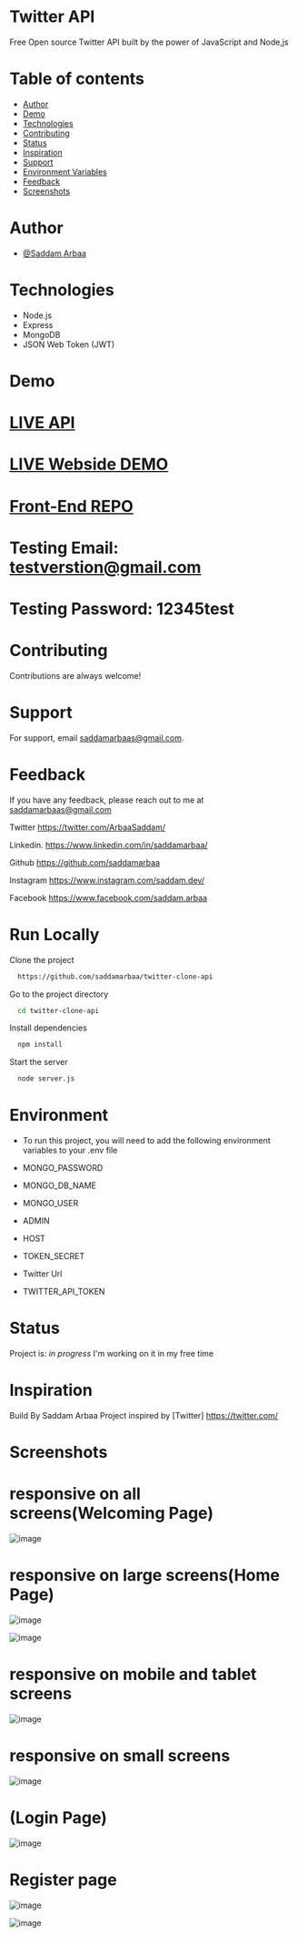 # Twitter API

Free Open source Twitter API built by the power of JavaScript and Node,js


# Table of contents
* [Author](#Author)
* [Demo](#Demo)
* [Technologies](#Technologies)
* [Contributing](#Contributing)
* [Status](#status)
* [Inspiration](#inspiration)
* [Support](#Support)
* [Environment Variables](#Environment)
* [Feedback](#Feedback)
* [Screenshots](#Screenshots)


 
# Author

- [@Saddam Arbaa](https://github.com/saddamarbaa)


# Technologies
* Node.js
* Express
* MongoDB 
* JSON Web Token (JWT)


# Demo

# <a href="https://twitter-clone-app-saddam.herokuapp.com/">LIVE API</a>

#  <a href="https://twitter-clone-saddam.netlify.app/"> LIVE Webside DEMO </a>

#  <a href="https://github.com/saddamarbaa/twitter-clone-app">Front-End REPO</a>

#  Testing Email:      testverstion@gmail.com
#  Testing Password:    12345test



 # Contributing

Contributions are always welcome!

# Support

For support, email saddamarbaas@gmail.com.


# Feedback

If you have any feedback, please reach out to me at saddamarbaas@gmail.com

  
Twitter
https://twitter.com/ArbaaSaddam/

Linkedin.
https://www.linkedin.com/in/saddamarbaa/

Github
https://github.com/saddamarbaa

Instagram
https://www.instagram.com/saddam.dev/

Facebook
https://www.facebook.com/saddam.arbaa


  
# Run Locally

Clone the project

```bash
  https://github.com/saddamarbaa/twitter-clone-api
```

Go to the project directory

```bash
  cd twitter-clone-api
```

Install dependencies

```bash
  npm install
```

Start the server

```bash
  node server.js


```


# Environment
- To run this project, you will need to add the following environment variables to your .env file

- MONGO_PASSWORD
- MONGO_DB_NAME
- MONGO_USER
- ADMIN
- HOST
- TOKEN_SECRET
- Twitter Url
- TWITTER_API_TOKEN


# Status
Project is: _in progress_
I'm working on it in my free time


# Inspiration
Build By Saddam Arbaa Project inspired by [Twitter] https://twitter.com/


# Screenshots

# responsive on all screens(Welcoming Page) 
![image](https://user-images.githubusercontent.com/51326421/120041084-dedeb580-c031-11eb-839c-efe2e5419d72.png)

# responsive on large screens(Home Page) 
![image](https://user-images.githubusercontent.com/51326421/119225798-3f508d00-bb30-11eb-8580-28ea22061bf9.png)



![image](https://user-images.githubusercontent.com/51326421/118804868-6ceacb80-b8cf-11eb-8ca7-137de4091be9.png)



# responsive on mobile and tablet screens 

![image](https://user-images.githubusercontent.com/51326421/118638206-c7692680-b800-11eb-8734-cedbb670f6bf.png)


# responsive on small screens

![image](https://user-images.githubusercontent.com/51326421/118638285-dfd94100-b800-11eb-82fe-4b8a288edd51.png)




# (Login Page) 
![image](https://user-images.githubusercontent.com/51326421/118805387-129e3a80-b8d0-11eb-94dd-0027511bea53.png)





# Register page 

![image](https://user-images.githubusercontent.com/51326421/118805245-e7b3e680-b8cf-11eb-82f7-0a1cbedd769a.png)


![image](https://user-images.githubusercontent.com/51326421/119062771-bf2c0980-ba01-11eb-93e1-0947386b0984.png)







